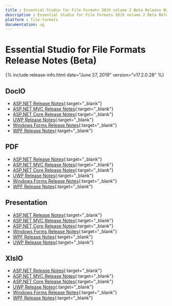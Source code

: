```yaml
---
title : Essential Studio for File Formats 2019 volume 2 Beta Release Notes  
description : Essential Studio for File Formats 2019 volume 2 Beta Release Notes  
platform : file-formats
documentation: ug
---
```


# Essential Studio for File Formats  Release Notes (Beta)  

{% include release-info.html date="June 27, 2019" version="v17.2.0.28" %} 

## DocIO

* [ASP.NET Release Notes](/aspnet/release-notes/v17.2.0.28#docio){:target="_blank"}
* [ASP.NET MVC Release Notes](/aspnetmvc/release-notes/v17.2.0.28#docio){:target="_blank"}
* [ASP.NET Core Release Notes](/aspnet-core/release-notes/v17.2.0.28#docio){:target="_blank"}
* [UWP Release Notes](/uwp/release-notes/v17.2.0.28#docio){:target="_blank"}
* [Windows Forms Release Notes](/windowsforms/release-notes/v17.2.0.28#docio){:target="_blank"}
* [WPF Release Notes](/wpf/release-notes/v17.2.0.28#docio){:target="_blank"}


## PDF

* [ASP.NET Release Notes](/aspnet/release-notes/v17.2.0.28#pdf){:target="_blank"}
* [ASP.NET MVC Release Notes](/aspnetmvc/release-notes/v17.2.0.28#pdf){:target="_blank"}
* [ASP.NET Core Release Notes](/aspnet-core/release-notes/v17.2.0.28#pdf){:target="_blank"}
* [UWP Release Notes](/uwp/release-notes/v17.2.0.28#pdf){:target="_blank"}
* [Windows Forms Release Notes](/windowsforms/release-notes/v17.2.0.28#pdf){:target="_blank"}
* [WPF Release Notes](/wpf/release-notes/v17.2.0.28#pdf){:target="_blank"}


## Presentation

* [ASP.NET Release Notes](/aspnet/release-notes/v17.2.0.28#presentation){:target="_blank"}
* [ASP.NET MVC Release Notes](/aspnetmvc/release-notes/v17.2.0.28#presentation){:target="_blank"}
* [ASP.NET Core Release Notes](/aspnet-core/release-notes/v17.2.0.28#presentation){:target="_blank"}
* [Windows Forms Release Notes](/windowsforms/release-notes/v17.2.0.28#presentation){:target="_blank"}
* [WPF Release Notes](/wpf/release-notes/v17.2.0.28#presentation){:target="_blank"}
* [UWP Release Notes](/uwp/release-notes/v17.2.0.28#presentation){:target="_blank"}


## XlsIO

* [ASP.NET Release Notes](/aspnet/release-notes/v17.2.0.28#xlsio){:target="_blank"}
* [ASP.NET MVC Release Notes](/aspnetmvc/release-notes/v17.2.0.28#xlsio){:target="_blank"}
* [ASP.NET Core Release Notes](/aspnet-core/release-notes/v17.2.0.28#xlsio){:target="_blank"}
* [UWP Release Notes](/uwp/release-notes/v17.2.0.28#xlsio){:target="_blank"}
* [Windows Forms Release Notes](/windowsforms/release-notes/v17.2.0.28#xlsio){:target="_blank"}
* [WPF Release Notes](/wpf/release-notes/v17.2.0.28#xlsio){:target="_blank"}